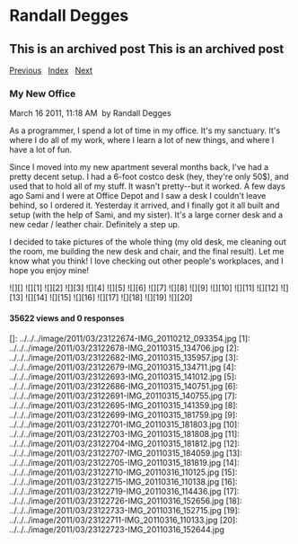 # Randall Degges

## This is an archived post This is an archived post

[Previous][]   [Index][]   [Next][]

### My New Office

March 16 2011, 11:18 AM  by Randall Degges

As a programmer, I spend a lot of time in my office. It's my sanctuary. It's
where I do all of my work, where I learn a lot of new things, and where I have a
lot of fun.

Since I moved into my new apartment several months back, I've had a pretty
decent setup. I had a 6-foot costco desk (hey, they're only 50\$), and used that
to hold all of my stuff. It wasn't pretty--but it worked. A few days ago Sami
and I were at Office Depot and I saw a desk I couldn't leave behind, so I
ordered it. Yesterday it arrived, and I finally got it all built and setup (with
the help of Sami, and my sister). It's a large corner desk and a new cedar /
leather chair. Definitely a step up.

I decided to take pictures of the whole thing (my old desk, me cleaning out the
room, me building the new desk and chair, and the final result). Let me know
what you think! I love checking out other people's workplaces, and I hope you
enjoy mine!

![][] ![][1] ![][2] ![][3] ![][4] ![][5] ![][6] ![][7] ![][8] ![][9] ![][10]
![][11] ![][12] ![][13] ![][14] ![][15] ![][16] ![][17] ![][18] ![][19] ![][20]

#### 35622 views and 0 responses

  [Previous]: ../../../posts/2011/03/5-things-programmers-can-learn-from-bodybuild.html
  [Index]: ../../../index-5.html
  [Next]: ../../../posts/2011/03/dont-get-too-cocky.html
  []: ../../../image/2011/03/23122674-IMG_20110212_093354.jpg
  [1]: ../../../image/2011/03/23122678-IMG_20110315_134706.jpg
  [2]: ../../../image/2011/03/23122682-IMG_20110315_135957.jpg
  [3]: ../../../image/2011/03/23122679-IMG_20110315_134711.jpg
  [4]: ../../../image/2011/03/23122693-IMG_20110315_141012.jpg
  [5]: ../../../image/2011/03/23122686-IMG_20110315_140751.jpg
  [6]: ../../../image/2011/03/23122691-IMG_20110315_140755.jpg
  [7]: ../../../image/2011/03/23122695-IMG_20110315_141359.jpg
  [8]: ../../../image/2011/03/23122699-IMG_20110315_181759.jpg
  [9]: ../../../image/2011/03/23122701-IMG_20110315_181803.jpg
  [10]: ../../../image/2011/03/23122703-IMG_20110315_181808.jpg
  [11]: ../../../image/2011/03/23122704-IMG_20110315_181812.jpg
  [12]: ../../../image/2011/03/23122707-IMG_20110315_184059.jpg
  [13]: ../../../image/2011/03/23122705-IMG_20110315_181819.jpg
  [14]: ../../../image/2011/03/23122710-IMG_20110316_110125.jpg
  [15]: ../../../image/2011/03/23122715-IMG_20110316_110138.jpg
  [16]: ../../../image/2011/03/23122719-IMG_20110316_114436.jpg
  [17]: ../../../image/2011/03/23122726-IMG_20110316_152656.jpg
  [18]: ../../../image/2011/03/23122733-IMG_20110316_152715.jpg
  [19]: ../../../image/2011/03/23122711-IMG_20110316_110133.jpg
  [20]: ../../../image/2011/03/23122723-IMG_20110316_152644.jpg
